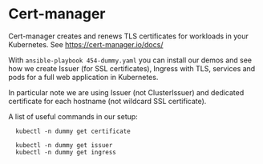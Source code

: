 # Cert-manager

Cert-manager creates and renews TLS certificates for workloads in your Kubernetes. See https://cert-manager.io/docs/


With `ansible-playbook 454-dummy.yaml` you can install our demos and see how we create 
Issuer (for SSL certificates), Ingress with TLS, services and pods for a full web application in Kubernetes.

In particular note we are using Issuer (not ClusterIssuer) and 
dedicated certificate for each hostname (not wildcard SSL certificate).

A list of useful commands in our setup:

```
  kubectl -n dummy get certificate

  kubectl -n dummy get issuer
  kubectl -n dummy get ingress
```

